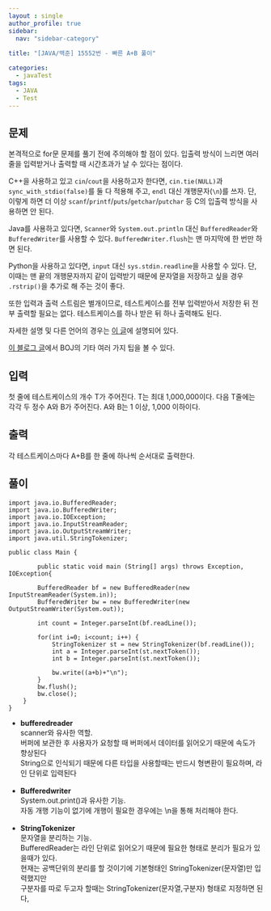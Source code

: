 ```yaml
---
layout : single
author_profile: true
sidebar: 
  nav: "sidebar-category"
  
title: "[JAVA/백준] 15552번 - 빠른 A+B 풀이"

categories:
  - javaTest
tags:
  - JAVA
  - Test
---
```



## 문제

본격적으로 for문 문제를 풀기 전에 주의해야 할 점이 있다. 입출력 방식이 느리면 여러 줄을 입력받거나 출력할 때 시간초과가 날 수 있다는 점이다.

C++을 사용하고 있고  `cin`/`cout`을 사용하고자 한다면,  `cin.tie(NULL)`과  `sync_with_stdio(false)`를 둘 다 적용해 주고,  `endl`  대신 개행문자(`\n`)를 쓰자. 단, 이렇게 하면 더 이상  `scanf`/`printf`/`puts`/`getchar`/`putchar` 등 C의 입출력 방식을 사용하면 안 된다.

Java를 사용하고 있다면,  `Scanner`와  `System.out.println`  대신  `BufferedReader`와  `BufferedWriter`를 사용할 수 있다. `BufferedWriter.flush`는 맨 마지막에 한 번만 하면 된다.

Python을 사용하고 있다면,  `input` 대신  `sys.stdin.readline`을 사용할 수 있다. 단, 이때는 맨 끝의 개행문자까지 같이 입력받기 때문에 문자열을 저장하고 싶을 경우  `.rstrip()`을 추가로 해 주는 것이 좋다.

또한 입력과 출력 스트림은 별개이므로, 테스트케이스를 전부 입력받아서 저장한 뒤 전부 출력할 필요는 없다. 테스트케이스를 하나 받은 뒤 하나 출력해도 된다.

자세한 설명 및 다른 언어의 경우는  [이 글](http://www.acmicpc.net/board/view/22716)에 설명되어 있다.

[이 블로그 글](http://www.acmicpc.net/blog/view/55)에서 BOJ의 기타 여러 가지 팁을 볼 수 있다.

## 입력

첫 줄에 테스트케이스의 개수 T가 주어진다. T는 최대 1,000,000이다. 다음 T줄에는 각각 두 정수 A와 B가 주어진다. A와 B는 1 이상, 1,000 이하이다.

## 출력

각 테스트케이스마다 A+B를 한 줄에 하나씩 순서대로 출력한다.

## 풀이

~~~
import java.io.BufferedReader;
import java.io.BufferedWriter;
import java.io.IOException;
import java.io.InputStreamReader;
import java.io.OutputStreamWriter;
import java.util.StringTokenizer;

public class Main {
    
    	public static void main (String[] args) throws Exception, IOException{
		
		BufferedReader bf = new BufferedReader(new InputStreamReader(System.in));
		BufferedWriter bw = new BufferedWriter(new OutputStreamWriter(System.out));

		int count = Integer.parseInt(bf.readLine());
		
		for(int i=0; i<count; i++) {
			StringTokenizer st = new StringTokenizer(bf.readLine());
			int a = Integer.parseInt(st.nextToken());
			int b = Integer.parseInt(st.nextToken());
			
			bw.write((a+b)+"\n");
		}
		bw.flush();
		bw.close();
	}
}
~~~

 - **bufferedreader**<br>scanner와 유사한 역할.<br>버퍼에 보관한 후 사용자가 요청할 때 버퍼에서 데이터를 읽어오기 때문에 속도가 향상된다<br>String으로 인식되기 때문에 다른 타입을 사용할때는 반드시 형변환이 필요하며, 라인 단위로 입력된다<br><br>
 - **Bufferedwriter**<br>System.out.print()과 유사한 기능.<br>자동 개행 기능이 없기에 개행이 필요한 경우에는 \n을 통해 처리해야 한다.<br><br> 
 - **StringTokenizer**<br>문자열을 분리하는 기능.<br>BufferedReader는 라인 단위로 읽어오기 때문에 필요한 형태로 분리가 필요가 있을때가 있다.<br>현재는 공백단위의 분리를 할 것이기에 기본형태인 StringTokenizer(문자열)만 입력했지만<br>구분자를 따로 두고자 할때는 StringTokenizer(문자열,구분자) 형태로 지정하면 된다,<br><br> 
